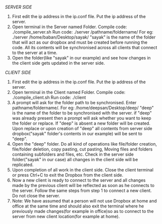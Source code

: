 *SERVER SIDE*

1. First edit the ip address in the ip.conf file. Put the ip address of the server.
2. Open terminal in the Server named Folder.
   Compile code: ./compile_server.sh
   Run code: ./server /pathname/foldername/
     For eg: ./server /home/baban/Desktop/sayak/
	 "sayak" is the name of the folder that will act as our dropbox and must be created before running the code.
	 All its contents will be synchronised across all clients that connect to the server at a time.
3. Open the folder(like "sayak" in our example) and see how changes in the client side gets updated in the server side.

*CLIENT SIDE*

1. First edit the ip address in the ip.conf file. Put the ip address of the server.
2. Open terminal in the Client named Folder.
   Compile code: ./compile_client.sh
   Run code: ./client
3. A prompt will ask for the folder path to be synchronised. Enter pathname/foldername/.
   For eg: /home/deepsan/Desktop/deep/
   "deep" is the name of the folder to be synchronised with the server.
   if "deep" was already present then a prompt will ask whether you want to keep the folder or replace. If "deep" is absent a new folder will be created.
   Upon replace or upon creation of "deep" all contents from server side dropbox("sayak" folder's contents in our example) will be sent to "deep".
4. Open the "deep" folder. Do all kind of operations like file/folder creation, file/folder deletion, copy pasting, cut pasting, Moving files and folders containing subfolders and files, etc.
   Check in the server side folder("sayak" in our case) all changes in the client side will be replicated.
5. Upon completion of all work in the client side. Close the client terminal or press Ctrl+C to exit the Dropbox from the client side.
6. Now a new client is ready to connect to the server and all changes made by the previous client will be reflected as soon as he connects to the server.
   Follow the same steps from step 1 to connect a new client. Do not close the server.
7. Note: We have assumed that a person will not use Dropbox at home and office at the same time and should also exit the terminal where he previously
   made changes(for example in office)so as to connect to the server from new client location(for example at home).
   

   

